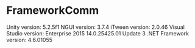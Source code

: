 # FrameworkComm
Unity version: 5.2.5f1
NGUI version: 3.7.4
iTween version: 2.0.46
Visual Studio version: Enterprise 2015 14.0.25425.01 Update 3
.NET Framework version: 4.6.01055
